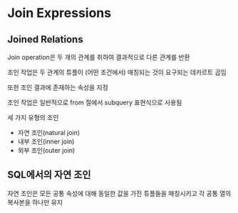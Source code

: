 # Join Expressions
## Joined Relations
Join operation은 두 개의 관계를 취하여 결과적으로 다른 관계를 반환

조인 작업은 두 관계의 튜플이 (어떤 조건에서) 매칭되는 것이 요구되는 데카르트 곱임

또한 조인 결과에 존재하는 속성을 지정

조인 작업은 일반적으로 from 절에서 subquery 표현식으로 사용됨

세 가지 유형의 조인
- 자연 조인(natural join)
- 내부 조인(inner join)
- 외부 조인(outer join)

## SQL에서의 자연 조인
자연 조인은 모든 공통 속성에 대해 동일한 값을 가진 튜플들을 매칭시키고 각 공통 열의 복사본을 하나만 유지

